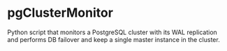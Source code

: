# pgClusterMonitor
Python script that monitors a PostgreSQL cluster with its WAL replication and performs DB failover and keep a single master instance in the cluster.
